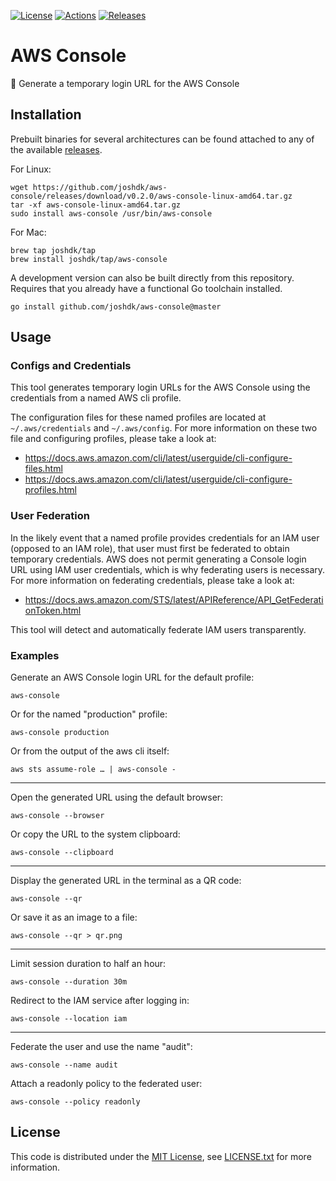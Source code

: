 [![License][license-badge]][license-link]
[![Actions][github-actions-badge]][github-actions-link]
[![Releases][github-release-badge]][github-release-link]

# AWS Console

🔗 Generate a temporary login URL for the AWS Console

## Installation

Prebuilt binaries for several architectures can be found attached to any of the available [releases][github-release-link].

For Linux:
```shell
wget https://github.com/joshdk/aws-console/releases/download/v0.2.0/aws-console-linux-amd64.tar.gz
tar -xf aws-console-linux-amd64.tar.gz
sudo install aws-console /usr/bin/aws-console
```

For Mac:
```shell
brew tap joshdk/tap
brew install joshdk/tap/aws-console
```

A development version can also be built directly from this repository.
Requires that you already have a functional Go toolchain installed.
```shell
go install github.com/joshdk/aws-console@master
```

## Usage

### Configs and Credentials

This tool generates temporary login URLs for the AWS Console using the credentials from a named AWS cli profile.

The configuration files for these named profiles are located at `~/.aws/credentials` and `~/.aws/config`.
For more information on these two file and configuring profiles, please take a look at:

- https://docs.aws.amazon.com/cli/latest/userguide/cli-configure-files.html
- https://docs.aws.amazon.com/cli/latest/userguide/cli-configure-profiles.html

### User Federation

In the likely event that a named profile provides credentials for an IAM user (opposed to an IAM role), that user must first be federated to obtain temporary credentials.
AWS does not permit generating a Console login URL using IAM user credentials, which is why federating users is necessary.
For more information on federating credentials, please take a look at:

- https://docs.aws.amazon.com/STS/latest/APIReference/API_GetFederationToken.html

This tool will detect and automatically federate IAM users transparently.

### Examples

Generate an AWS Console login URL for the default profile:
```shell
aws-console
```

Or for the named "production" profile:
```shell
aws-console production
```

Or from the output of the aws cli itself:
```shell
aws sts assume-role … | aws-console -
```

---

Open the generated URL using the default browser:
```shell
aws-console --browser
```

Or copy the URL to the system clipboard:
```shell
aws-console --clipboard
```

---

Display the generated URL in the terminal as a QR code:
```shell
aws-console --qr
```

Or save it as an image to a file:
```shell
aws-console --qr > qr.png
```

---

Limit session duration to half an hour:
```shell
aws-console --duration 30m
```

Redirect to the IAM service after logging in:
```shell
aws-console --location iam
```

---

Federate the user and use the name "audit":
```shell
aws-console --name audit
```

Attach a readonly policy to the federated user:
```shell
aws-console --policy readonly
```

## License

This code is distributed under the [MIT License][license-link], see [LICENSE.txt][license-file] for more information.

[github-actions-badge]:  https://github.com/joshdk/aws-console/workflows/Build/badge.svg
[github-actions-link]:   https://github.com/joshdk/aws-console/actions
[github-release-badge]:  https://img.shields.io/github/release/joshdk/aws-console/all.svg
[github-release-link]:   https://github.com/joshdk/aws-console/releases
[license-badge]:         https://img.shields.io/badge/license-MIT-green.svg
[license-file]:          https://github.com/joshdk/aws-console/blob/master/LICENSE.txt
[license-link]:          https://opensource.org/licenses/MIT
